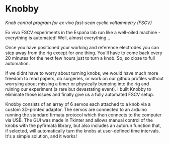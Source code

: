 # Knobby
*Knob control program for ex vivo fast-scan cyclic voltammetry (FSCV)*

Ex vivo FSCV experiments in the España lab run like a well-oiled machine - everything is automated! Well, almost everything...

Once you have positioned your working and reference electrodes you can step away from the rig except for one thing. You'll have to come back every 20 minutes for the next few hours just to turn a knob. So, so close to full automation.

If we didnt have to worry about turning knobs, we would have much more freedom to read papers, do surgeries, or work on our github profiles without worrying about missing a timer or physically bumping into the rig and ruining our experiment (a rare but devastating event). I built Knobby to eliminate those issues and finally give us a fully automated FSCV setup.

Knobby consists of an array of 6 servos each attached to a knob via a custom 3D-printed adaptor. The servos are connected to an arduino running the standard firmata protocol which then connects to the computer via USB.  The GUI was made in Tkinter and allows manual control of the knobs with the pyfirmata library, but also includes an autorun function that, if selected, will automatically turn the knobs at user-defined time intervals. It's a simple solution, and it works!
